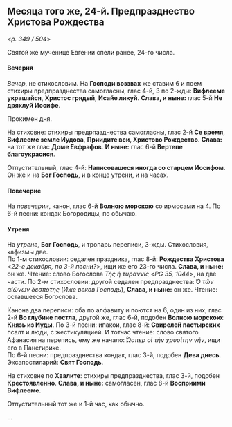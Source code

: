 
## Месяца того же, 24-й. Предпразднество Христова Рождества  

<*p. 349 / 504*>

Святой же мученице Евгении спели ранее, 24-го числа.

#### Вечерня

*Вечер*, не стихословим. На **Господи воззвах** же ставим 6 и поем стихиры предпразднества самогласны,
глас 4-й, 3 по 2-жды: **Вифлееме украшайся**, **Христос грядый**, **Исайе ликуй**. 
**Слава, и ныне:** глас 5-й **Не дряхлуй Иосифе**.   

Прокимен дня. 

На стиховне: стихиры предрпазднества самогласны, глас 2-й **Се время**, **Вифлееме земле Иудова**, 
**Приидите вси, Христово Рождество**. **Слава:** на тот же глас **Доме Евфрафов**. 
**И ныне:** глас 6-й **Вертепе благоукрасися**. 

Отпустительный, глас 4-й: **Написовашеся иногда со старцем Иосифом**. Он же и на **Бог Господь**, 
и в конце утрени, и на часах.  

#### Повечерие

На *повечерии*, канон, глас 6-й **Волною морскою** со ирмосами на 4. По 6-й песни: кондак Богородицы, 
по обычаю. 

#### Утреня

На *утрене*, **Бог Господь**, и тропарь переписи, 3-жды. Стихословия, кафизмы две.    
По 1-м стихословии: седален праздника, глас 8-й: **Рождества Христова** <*22-е декабря, по 3-й песни?*>, 
ищи же его 23-го числа. **Слава, и ныне:** он же. Чтение: слово Богослова 
*Τής ἡ τυραννίς* <*PG 35, 1044*>, на две части.
По 2-м стихословии: другой седален предпразднества: *̔Ο τῶν αἰώνων δεσπότης* (*Иже веков Господь*), 
**Слава, и ныне:** он же. Чтение: оставшееся Богослова.

Канона два переписи: оба по алфавиту и поются на 6, один из них, глас 2-й **Во глубине постла**, 
другой же, глас 6-й, подобен **Волною морскою**: **Князь из Иуды**. 
По 3-й песни: ипакои, глас 8-й: **Свирелей пастырских** псалт и люди, с жестикуляцией. И тотчас чтение: 
слово святого Афанасия на перепись, ему же начало: *̔́Ωσπερ οἱ τὴν χρυσίτην γῆν*, ищи его в Панегирике.   
По 6-й песни: предпразднества кондак, глас 3-й, подобен **Дева днесь**. 
Эксапостиларий: **Свят Господь**. 

На стиховне по **Хвалите**: стихиры предпразднества, глас 3-й, подобен **Крестоявленно**. 
**Слава, и ныне:** самогласен, глас 8-й **Восприими Вифлееме**. 

Отпустительный тот же и 1-й час, как обычно.

...